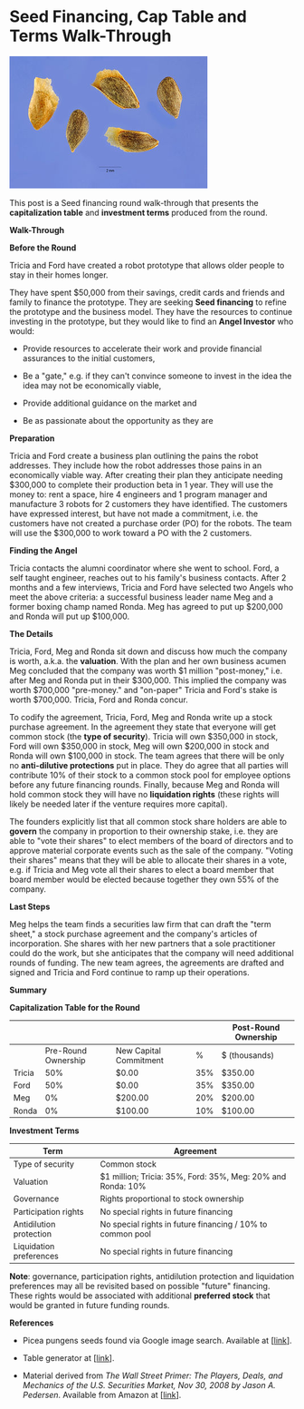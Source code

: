 # Seed Financing, Cap Table and Terms Walk-Through

![seed_graphic](seed_graphic.jpg)

This post is a Seed financing round walk-through that presents the **capitalization table** and **investment terms** produced from the round.

**Walk-Through**

**Before the Round**

Tricia and Ford have created a robot prototype that allows older people to stay in their homes longer.

They have spent $50,000 from their savings, credit cards and friends and family to finance the prototype. They are seeking **Seed financing** to refine the prototype and the business model. They have the resources to continue investing in the prototype, but they would like to find an **Angel Investor** who would:

-   Provide resources to accelerate their work and provide financial assurances to the initial customers,
    
-   Be a "gate," e.g. if they can't convince someone to invest in the idea the idea may not be economically viable,
    
-   Provide additional guidance on the market and
    
-   Be as passionate about the opportunity as they are
    

**Preparation**

Tricia and Ford create a business plan outlining the pains the robot addresses. They include how the robot addresses those pains in an economically viable way. After creating their plan they anticipate needing $300,000 to complete their production beta in 1 year. They will use the money to: rent a space, hire 4 engineers and 1 program manager and manufacture 3 robots for 2 customers they have identified. The customers have expressed interest, but have not made a commitment, i.e. the customers have not created a purchase order (PO) for the robots. The team will use the $300,000 to work toward a PO with the 2 customers.

**Finding the Angel**

Tricia contacts the alumni coordinator where she went to school. Ford, a self taught engineer, reaches out to his family's business contacts. After 2 months and a few interviews, Tricia and Ford have selected two Angels who meet the above criteria: a successful business leader name Meg and a former boxing champ named Ronda. Meg has agreed to put up $200,000 and Ronda will put up $100,000.

**The Details**

Tricia, Ford, Meg and Ronda sit down and discuss how much the company is worth, a.k.a. the **valuation**. With the plan and her own business acumen Meg concluded that the company was worth $1 million "post-money," i.e. after Meg and Ronda put in their $300,000. This implied the company was worth $700,000 "pre-money." and "on-paper" Tricia and Ford's stake is worth $700,000. Tricia, Ford and Ronda concur.

To codify the agreement, Tricia, Ford, Meg and Ronda write up a stock purchase agreement. In the agreement they state that everyone will get common stock (the **type of security**). Tricia will own $350,000 in stock, Ford will own $350,000 in stock, Meg will own $200,000 in stock and Ronda will own $100,000 in stock. The team agrees that there will be only no **anti-dilutive protections** put in place. They do agree that all parties will contribute 10% of their stock to a common stock pool for employee options before any future financing rounds. Finally, because Meg and Ronda will hold common stock they will have no **liquidation rights** (these rights will likely be needed later if the venture requires more capital).

The founders explicitly list that all common stock share holders are able to **govern** the company in proportion to their ownership stake, i.e. they are able to "vote their shares" to elect members of the board of directors and to approve material corporate events such as the sale of the company. "Voting their shares" means that they will be able to allocate their shares in a vote, e.g. if Tricia and Meg vote all their shares to elect a board member that board member would be elected because together they own 55% of the company.

**Last Steps**

Meg helps the team finds a securities law firm that can draft the "term sheet," a stock purchase agreement and the company's articles of incorporation. She shares with her new partners that a sole practitioner could do the work, but she anticipates that the company will need additional rounds of funding. The new team agrees, the agreements are drafted and signed and Tricia and Ford continue to ramp up their operations.

**Summary**

**Capitalization Table for the Round**

|        |                     |                        |      | Post-Round Ownership |
| ------ | ------------------- | ---------------------- | ---- | -------------------- |
|        | Pre-Round Ownership | New Capital Commitment | %    | $ (thousands)        |
| Tricia | 50%                 | $0.00                  | 35%  | $350.00              |
| Ford   | 50%                 | $0.00                  | 35%  | $350.00              |
| Meg    | 0%                  | $200.00                | 20%  | $200.00              |
| Ronda  | 0%                  | $100.00                | 10%  | $100.00              |

**Investment Terms**

| Term                    | Agreement                                                   |
| ----------------------- | ----------------------------------------------------------- |
| Type of security        | Common stock                                                |
| Valuation               | $1 million; Tricia: 35%, Ford: 35%, Meg: 20% and Ronda: 10% |
| Governance              | Rights proportional to stock ownership                      |
| Participation rights    | No special rights in future financing                       |
| Antidilution protection | No special rights in future financing / 10% to common pool  |
| Liquidation preferences | No special rights in future financing                       |

**Note**: governance, participation rights, antidilution protection and liquidation preferences may all be revisited based on possible "future" financing. These rights would be associated with additional **preferred stock** that would be granted in future funding rounds.

**References**

-   Picea pungens seeds found via Google image search. Available at [[link](http://commons.wikimedia.org/wiki/File:Piceapungensseeds.jpg)\].
    
-   Table generator at [[link](http://tabletag.net/)\].
    
-   Material derived from _The Wall Street Primer: The Players, Deals, and Mechanics of the U.S. Securities Market, Nov 30, 2008 by Jason A. Pedersen_. Available from Amazon at [[link](http://www.amazon.com/Wall-Street-Primer-Mechanics-Securities-ebook/dp/B0027VSQE2/ref=sr_1_1?s=books&ie=UTF8&qid=1534890072&sr=1-1&keywords=9780313365164&dpID=51HY2f3x4aL&preST=_SY445_QL70_&dpSrc=srch)\].
